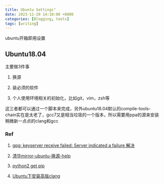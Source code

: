 ```yaml
---
title: Ubuntu Settings"
date: 2023-11-20 14:10:00 +0800
categories: [Blogging, tools]
tags: [writing]
---
```


ubuntu开箱即用设置

## Ubuntu18.04

主要做3件事

1. 换源

2. 装必须的软件

3. 个人使用环境相关的初始化，比如git，vim，zsh等

这三者都可以通过一个脚本来完成，另外ubuntu18.04默认的compile-tools-chain实在是太老了，gcc7又是相当垃圾的一个版本，所以需要用ppa的源来安装稍微新一点点的clang和gcc

### Ref

1. [gpg: keyserver receive failed: Server indicated a failure 解决](https://einverne.github.io/post/2019/09/gpg-keyserver-receive-failed-server-indicated-a-failure.html)

2. [清华mirror-ubuntu-换源-help](https://mirrors.tuna.tsinghua.edu.cn/help/ubuntu/)

3. [python2 get pip](https://bootstrap.pypa.io/pip/2.7/get-pip.py)

4. [Ubuntu下安装高版clang](https://codeantenna.com/a/ioXufiRy3V)
